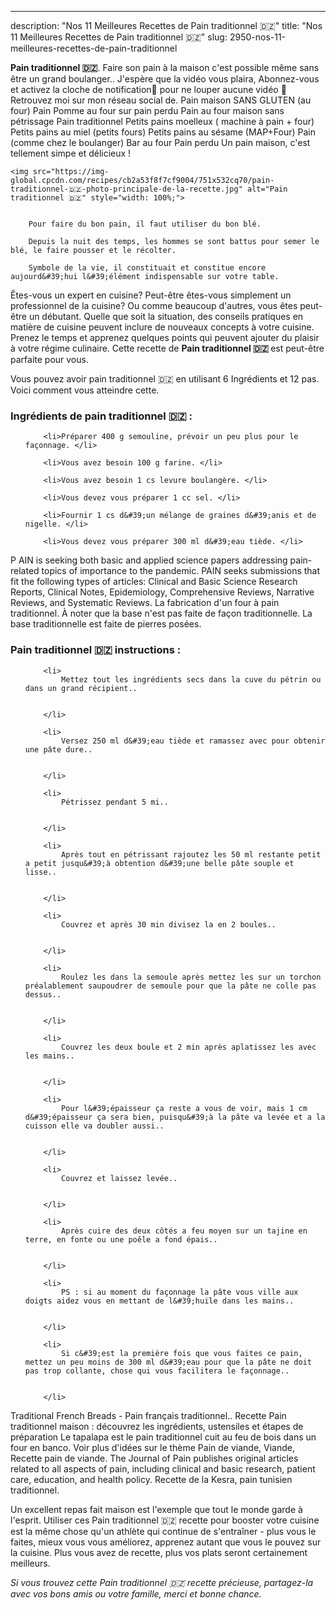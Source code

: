 ---
description: "Nos 11 Meilleures Recettes de Pain traditionnel 🇩🇿"
title: "Nos 11 Meilleures Recettes de Pain traditionnel 🇩🇿"
slug: 2950-nos-11-meilleures-recettes-de-pain-traditionnel

<p>
	<strong>Pain traditionnel 🇩🇿</strong>. 
	Faire son pain à la maison c&#39;est possible même sans être un grand boulanger.. J&#39;espère que la vidéo vous plaira, Abonnez-vous et activez la cloche de notification🔔 pour ne louper aucune vidéo 🐘 Retrouvez moi sur mon réseau social de. Pain maison SANS GLUTEN (au four) Pain Pomme au four sur pain perdu Pain au four maison sans pétrissage Pain traditionnel Petits pains moelleux ( machine à pain + four) Petits pains au miel (petits fours) Petits pains au sésame (MAP+Four) Pain (comme chez le boulanger) Bar au four Pain perdu Un pain maison, c&#39;est tellement simpe et délicieux !
</p>
<p>
	
	<img src="https://img-global.cpcdn.com/recipes/cb2a53f8f7cf9004/751x532cq70/pain-traditionnel-🇩🇿-photo-principale-de-la-recette.jpg" alt="Pain traditionnel 🇩🇿" style="width: 100%;">
	
	
		Pour faire du bon pain, il faut utiliser du bon blé.
	
		Depuis la nuit des temps, les hommes se sont battus pour semer le blé, le faire pousser et le récolter.
	
		Symbole de la vie, il constituait et constitue encore aujourd&#39;hui l&#39;élément indispensable sur votre table.
	
</p>

Êtes-vous un expert en cuisine? Peut-être êtes-vous simplement un professionnel de la cuisine? Ou comme beaucoup d'autres, vous êtes peut-être un débutant. Quelle que soit la situation, des conseils pratiques en matière de cuisine peuvent inclure de nouveaux concepts à votre cuisine. Prenez le temps et apprenez quelques points qui peuvent ajouter du plaisir à votre régime culinaire. Cette recette de <strong> Pain traditionnel 🇩🇿 </strong> est peut-être parfaite pour vous.

<!--inarticleads1-->

Vous pouvez avoir pain traditionnel 🇩🇿 en utilisant 6 Ingrédients et 12 pas. Voici comment vous atteindre cette.

<h3>Ingrédients de pain traditionnel 🇩🇿 :</h3>

<ol>
	
		<li>Préparer 400 g semouline, prévoir un peu plus pour le façonnage. </li>
	
		<li>Vous avez besoin 100 g farine. </li>
	
		<li>Vous avez besoin 1 cs levure boulangère. </li>
	
		<li>Vous devez vous préparer 1 cc sel. </li>
	
		<li>Fournir 1 cs d&#39;un mélange de graines d&#39;anis et de nigelle. </li>
	
		<li>Vous devez vous préparer 300 ml d&#39;eau tiède. </li>
	
</ol>

P AIN is seeking both basic and applied science papers addressing pain-related topics of importance to the pandemic. PAIN seeks submissions that fit the following types of articles: Clinical and Basic Science Research Reports, Clinical Notes, Epidemiology, Comprehensive Reviews, Narrative Reviews, and Systematic Reviews. La fabrication d&#39;un four à pain traditionnel. À noter que la base n&#39;est pas faite de façon traditionnelle. La base traditionnelle est faite de pierres posées. 

<!--inarticleads2-->

<h3>Pain traditionnel 🇩🇿 instructions :</h3>

<ol>
	
		<li>
			Mettez tout les ingrédients secs dans la cuve du pétrin ou dans un grand récipient..
			
			
		</li>
	
		<li>
			Versez 250 ml d&#39;eau tiède et ramassez avec pour obtenir une pâte dure..
			
			
		</li>
	
		<li>
			Pétrissez pendant 5 mi..
			
			
		</li>
	
		<li>
			Après tout en pétrissant rajoutez les 50 ml restante petit a petit jusqu&#39;à obtention d&#39;une belle pâte souple et lisse..
			
			
		</li>
	
		<li>
			Couvrez et après 30 min divisez la en 2 boules..
			
			
		</li>
	
		<li>
			Roulez les dans la semoule après mettez les sur un torchon préalablement saupoudrer de semoule pour que la pâte ne colle pas dessus..
			
			
		</li>
	
		<li>
			Couvrez les deux boule et 2 min après aplatissez les avec les mains..
			
			
		</li>
	
		<li>
			Pour l&#39;épaisseur ça reste a vous de voir, mais 1 cm d&#39;épaisseur ça sera bien, puisqu&#39;à la pâte va levée et a la cuisson elle va doubler aussi..
			
			
		</li>
	
		<li>
			Couvrez et laissez levée..
			
			
		</li>
	
		<li>
			Après cuire des deux côtés a feu moyen sur un tajine en terre, en fonte ou une poêle a fond épais..
			
			
		</li>
	
		<li>
			PS : si au moment du façonnage la pâte vous ville aux doigts aidez vous en mettant de l&#39;huile dans les mains..
			
			
		</li>
	
		<li>
			Si c&#39;est la première fois que vous faites ce pain, mettez un peu moins de 300 ml d&#39;eau pour que la pâte ne doit pas trop collante, chose qui vous facilitera le façonnage..
			
			
		</li>
	
</ol>

Traditional French Breads - Pain français traditionnel.. Recette Pain traditionnel maison : découvrez les ingrédients, ustensiles et étapes de préparation Le tapalapa est le pain traditionnel cuit au feu de bois dans un four en banco. Voir plus d&#39;idées sur le thème Pain de viande, Viande, Recette pain de viande. The Journal of Pain publishes original articles related to all aspects of pain, including clinical and basic research, patient care, education, and health policy. Recette de la Kesra, pain tunisien traditionnel. 

<!--inarticleads1-->

<p>
Un excellent repas fait maison est l'exemple que tout le monde garde à l'esprit. Utiliser ces Pain traditionnel 🇩🇿 recette pour booster votre cuisine est la même chose qu'un athlète qui continue de s'entraîner - plus vous le faites, mieux vous vous améliorez, apprenez autant que vous le pouvez sur la cuisine. Plus vous avez de recette, plus vos plats seront certainement meilleurs.
</p>

<p>
<i>Si vous trouvez cette Pain traditionnel 🇩🇿 recette précieuse, partagez-la avec vos bons amis ou votre famille, merci et bonne chance.</i>
</p>
